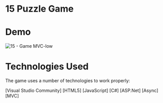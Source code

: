 # 15 Puzzle Game
# Demo
![15 - Game MVC-low](https://user-images.githubusercontent.com/111883985/202254977-8e49d4c3-86b3-4333-b50c-527abf835858.gif)
# Technologies Used
The game uses a number of technologies to work properly:

[Visual Studio Community]
[HTML5]
[JavaScript]
[C#]
[ASP.Net]
[Async]
[MVC]

